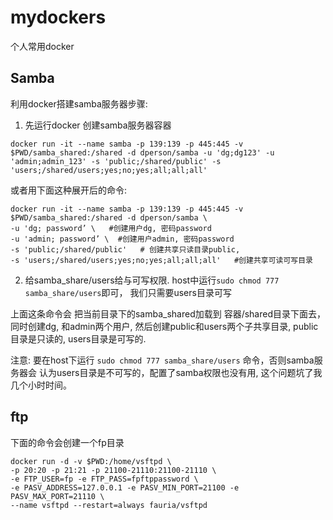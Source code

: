 # mydockers
个人常用docker

## Samba

利用docker搭建samba服务器步骤:

1. 先运行docker 创建samba服务器容器
~~~
docker run -it --name samba -p 139:139 -p 445:445 -v $PWD/samba_shared:/shared -d dperson/samba -u 'dg;dg123' -u 'admin;admin_123' -s 'public;/shared/public' -s 'users;/shared/users;yes;no;yes;all;all;all'
~~~

或者用下面这种展开后的命令:
~~~
docker run -it --name samba -p 139:139 -p 445:445 -v $PWD/samba_shared:/shared -d dperson/samba \
-u 'dg; password’ \   #创建用户dg, 密码password
-u 'admin; password’ \  #创建用户admin, 密码password
-s 'public;/shared/public'   # 创建共享只读目录public,
-s 'users;/shared/users;yes;no;yes;all;all;all'   #创建共享可读可写目录
~~~

2. 给samba_share/users给与可写权限. host中运行`sudo chmod 777 samba_share/users`即可， 我们只需要users目录可写

上面这条命令会 把当前目录下的samba_shared加载到 容器/shared目录下面去，同时创建dg, 和admin两个用户, 然后创建public和users两个子共享目录, public目录是只读的, users目录是可写的.

注意: 
要在host下运行 `sudo chmod 777 samba_share/users` 命令，否则samba服务器会 认为users目录是不可写的，配置了samba权限也没有用, 这个问题坑了我几个小时时间。

## ftp

下面的命令会创建一个fp目录
~~~
docker run -d -v $PWD:/home/vsftpd \
-p 20:20 -p 21:21 -p 21100-21110:21100-21110 \
-e FTP_USER=fp -e FTP_PASS=fpftppassword \
-e PASV_ADDRESS=127.0.0.1 -e PASV_MIN_PORT=21100 -e PASV_MAX_PORT=21110 \
--name vsftpd --restart=always fauria/vsftpd
~~~

